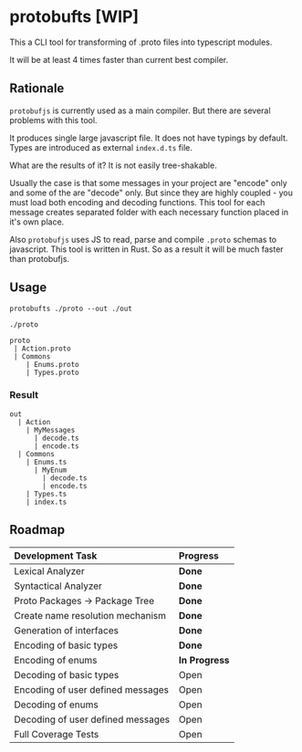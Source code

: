 # protobufts [WIP]

This a CLI tool for transforming of .proto files into typescript modules.

It will be at least 4 times faster than current best compiler.

## Rationale

`protobufjs` is currently used as a main compiler. But there are several problems with this tool.

It produces single large javascript file.
It does not have typings by default.
Types are introduced as external `index.d.ts` file.

What are the results of it? It is not easily tree-shakable.

Usually the case is that some messages in your project are "encode" only and some of the are "decode" only. But since they are highly coupled - you must load both encoding and decoding functions. This tool for each message creates separated folder with each necessary function placed in it's own place.

Also `protobufjs` uses JS to read, parse and compile `.proto` schemas to javascript. This tool is written in Rust. So as a result it will be much faster than protobufjs.

## Usage

```
protobufts ./proto --out ./out
```

`./proto`

```
proto
 | Action.proto
 | Commons
    | Enums.proto
    | Types.proto
```

### Result

```
out
  | Action
    | MyMessages
      | decode.ts
      | encode.ts
  | Commons
    | Enums.ts
      | MyEnum
        | decode.ts
        | encode.ts
    | Types.ts
    | index.ts
```

## Roadmap

| Development Task                  | Progress        |
| :-------------------------------- | :-------------- |
| Lexical Analyzer                  | **Done**        |
| Syntactical Analyzer              | **Done**        |
| Proto Packages -> Package Tree    | **Done**        |
| Create name resolution mechanism  | **Done**        |
| Generation of interfaces          | **Done**        |
| Encoding of basic types           | **Done**        |
| Encoding of enums                 | **In Progress** |
| Decoding of basic types           | Open            |
| Encoding of user defined messages | Open            |
| Decoding of enums                 | Open            |
| Decoding of user defined messages | Open            |
| Full Coverage Tests               | Open            |


